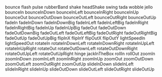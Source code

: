 bounce	flash	pulse	rubberBand
shake	headShake	swing	tada
wobble	jello	bounceIn	bounceInDown
bounceInLeft	bounceInRight	bounceInUp	bounceOut
bounceOutDown	bounceOutLeft	bounceOutRight	bounceOutUp
fadeIn	fadeInDown	fadeInDownBig	fadeInLeft
fadeInLeftBig	fadeInRight	fadeInRightBig	fadeInUp
fadeInUpBig	fadeOut	fadeOutDown	fadeOutDownBig
fadeOutLeft	fadeOutLeftBig	fadeOutRight	fadeOutRightBig
fadeOutUp	fadeOutUpBig	flipInX	flipInY
flipOutX	flipOutY	lightSpeedIn	lightSpeedOut
rotateIn	rotateInDownLeft	rotateInDownRight	rotateInUpLeft
rotateInUpRight	rotateOut	rotateOutDownLeft	rotateOutDownRight
rotateOutUpLeft	rotateOutUpRight	hinge	jackInTheBox
rollIn	rollOut	zoomIn	zoomInDown
zoomInLeft	zoomInRight	zoomInUp	zoomOut
zoomOutDown	zoomOutLeft	zoomOutRight	zoomOutUp
slideInDown	slideInLeft	slideInRight	slideInUp
slideOutDown	slideOutLeft	slideOutRight	slideOutUp
